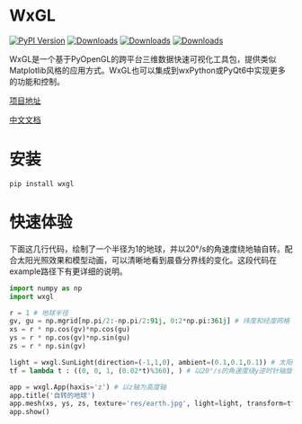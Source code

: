 # WxGL

[![PyPI Version](https://img.shields.io/pypi/v/wxgl?color=orange)](https://pypi.python.org/pypi/wxgl/)
[![Downloads](https://pepy.tech/badge/wxgl)](https://pepy.tech/project/wxgl)
[![Downloads](https://pepy.tech/badge/wxgl/month)](https://pepy.tech/project/wxgl)
[![Downloads](https://pepy.tech/badge/wxgl/week)](https://pepy.tech/project/wxgl)

WxGL是一个基于PyOpenGL的跨平台三维数据快速可视化工具包，提供类似Matplotlib风格的应用方式。WxGL也可以集成到wxPython或PyQt6中实现更多的功能和控制。

[项目地址](https://github.com/xufive/wxgl)

[中文文档](https://xufive.github.io/wxgl/)

# 安装

```shell
pip install wxgl
```

# 快速体验

下面这几行代码，绘制了一个半径为1的地球，并以20°/s的角速度绕地轴自转。配合太阳光照效果和模型动画，可以清晰地看到晨昏分界线的变化。这段代码在example路径下有更详细的说明。

```python
import numpy as np
import wxgl

r = 1 # 地球半径
gv, gu = np.mgrid[np.pi/2:-np.pi/2:91j, 0:2*np.pi:361j] # 纬度和经度网格
xs = r * np.cos(gv)*np.cos(gu)
ys = r * np.cos(gv)*np.sin(gu)
zs = r * np.sin(gv)

light = wxgl.SunLight(direction=(-1,1,0), ambient=(0.1,0.1,0.1)) # 太阳光照向左前方，暗环境光
tf = lambda t : ((0, 0, 1, (0.02*t)%360), ) # 以20°/s的角速度绕y逆时针轴旋转

app = wxgl.App(haxis='z') # 以z轴为高度轴
app.title('自转的地球')
app.mesh(xs, ys, zs, texture='res/earth.jpg', light=light, transform=tf)
app.show()
```

